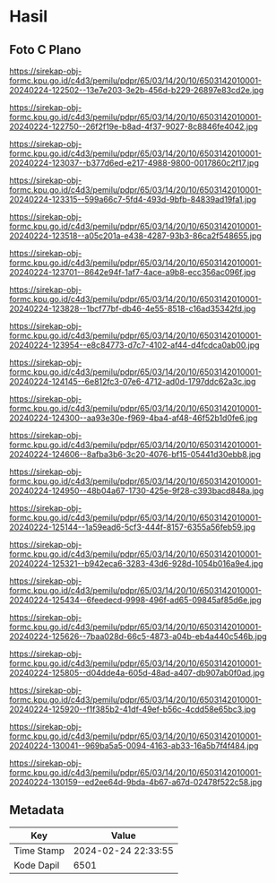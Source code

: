 # Hasil

## Foto C Plano

https://sirekap-obj-formc.kpu.go.id/c4d3/pemilu/pdpr/65/03/14/20/10/6503142010001-20240224-122502--13e7e203-3e2b-456d-b229-26897e83cd2e.jpg

https://sirekap-obj-formc.kpu.go.id/c4d3/pemilu/pdpr/65/03/14/20/10/6503142010001-20240224-122750--26f2f19e-b8ad-4f37-9027-8c8846fe4042.jpg

https://sirekap-obj-formc.kpu.go.id/c4d3/pemilu/pdpr/65/03/14/20/10/6503142010001-20240224-123037--b377d6ed-e217-4988-9800-0017860c2f17.jpg

https://sirekap-obj-formc.kpu.go.id/c4d3/pemilu/pdpr/65/03/14/20/10/6503142010001-20240224-123315--599a66c7-5fd4-493d-9bfb-84839ad19fa1.jpg

https://sirekap-obj-formc.kpu.go.id/c4d3/pemilu/pdpr/65/03/14/20/10/6503142010001-20240224-123518--a05c201a-e438-4287-93b3-86ca2f548655.jpg

https://sirekap-obj-formc.kpu.go.id/c4d3/pemilu/pdpr/65/03/14/20/10/6503142010001-20240224-123701--8642e94f-1af7-4ace-a9b8-ecc356ac096f.jpg

https://sirekap-obj-formc.kpu.go.id/c4d3/pemilu/pdpr/65/03/14/20/10/6503142010001-20240224-123828--1bcf77bf-db46-4e55-8518-c16ad35342fd.jpg

https://sirekap-obj-formc.kpu.go.id/c4d3/pemilu/pdpr/65/03/14/20/10/6503142010001-20240224-123954--e8c84773-d7c7-4102-af44-d4fcdca0ab00.jpg

https://sirekap-obj-formc.kpu.go.id/c4d3/pemilu/pdpr/65/03/14/20/10/6503142010001-20240224-124145--6e812fc3-07e6-4712-ad0d-1797ddc62a3c.jpg

https://sirekap-obj-formc.kpu.go.id/c4d3/pemilu/pdpr/65/03/14/20/10/6503142010001-20240224-124300--aa93e30e-f969-4ba4-af48-46f52b1d0fe6.jpg

https://sirekap-obj-formc.kpu.go.id/c4d3/pemilu/pdpr/65/03/14/20/10/6503142010001-20240224-124606--8afba3b6-3c20-4076-bf15-05441d30ebb8.jpg

https://sirekap-obj-formc.kpu.go.id/c4d3/pemilu/pdpr/65/03/14/20/10/6503142010001-20240224-124950--48b04a67-1730-425e-9f28-c393bacd848a.jpg

https://sirekap-obj-formc.kpu.go.id/c4d3/pemilu/pdpr/65/03/14/20/10/6503142010001-20240224-125144--1a59ead6-5cf3-444f-8157-6355a56feb59.jpg

https://sirekap-obj-formc.kpu.go.id/c4d3/pemilu/pdpr/65/03/14/20/10/6503142010001-20240224-125321--b942eca6-3283-43d6-928d-1054b016a9e4.jpg

https://sirekap-obj-formc.kpu.go.id/c4d3/pemilu/pdpr/65/03/14/20/10/6503142010001-20240224-125434--6feedecd-9998-496f-ad65-09845af85d6e.jpg

https://sirekap-obj-formc.kpu.go.id/c4d3/pemilu/pdpr/65/03/14/20/10/6503142010001-20240224-125626--7baa028d-66c5-4873-a04b-eb4a440c546b.jpg

https://sirekap-obj-formc.kpu.go.id/c4d3/pemilu/pdpr/65/03/14/20/10/6503142010001-20240224-125805--d04dde4a-605d-48ad-a407-db907ab0f0ad.jpg

https://sirekap-obj-formc.kpu.go.id/c4d3/pemilu/pdpr/65/03/14/20/10/6503142010001-20240224-125920--f1f385b2-41df-49ef-b56c-4cdd58e65bc3.jpg

https://sirekap-obj-formc.kpu.go.id/c4d3/pemilu/pdpr/65/03/14/20/10/6503142010001-20240224-130041--969ba5a5-0094-4163-ab33-16a5b7f4f484.jpg

https://sirekap-obj-formc.kpu.go.id/c4d3/pemilu/pdpr/65/03/14/20/10/6503142010001-20240224-130159--ed2ee64d-9bda-4b67-a67d-02478f522c58.jpg


## Metadata

| Key        | Value               |
| ---------- | ------------------- |
| Time Stamp | 2024-02-24 22:33:55 |
| Kode Dapil | 6501                |



